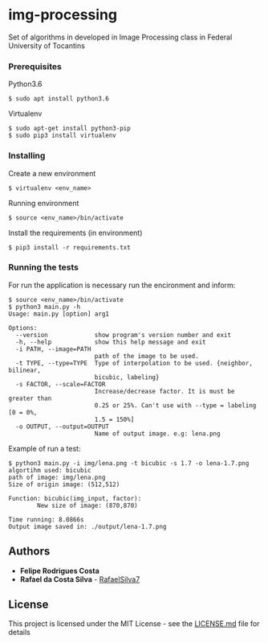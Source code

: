 # img-processing
Set of algorithms in developed in Image Processing class in Federal University of Tocantins

### Prerequisites
Python3.6
```
$ sudo apt install python3.6
```
Virtualenv
```
$ sudo apt-get install python3-pip
$ sudo pip3 install virtualenv 
```

### Installing
Create a new environment 
```
$ virtualenv <env_name>
```
Running environment 
```
$ source <env_name>/bin/activate
```
Install the requirements (in environment)
```
$ pip3 install -r requirements.txt
```

### Running the tests
For run the application is necessary run the encironment and inform:
```
$ source <env_name>/bin/activate
$ python3 main.py -h
Usage: main.py [option] arg1

Options:
  --version             show program's version number and exit
  -h, --help            show this help message and exit
  -i PATH, --image=PATH
                        path of the image to be used.
  -t TYPE, --type=TYPE  Type of interpolation to be used. {neighbor, bilinear,
                        bicubic, labeling}
  -s FACTOR, --scale=FACTOR
                        Increase/decrease factor. It is must be greater than
                        0.25 or 25%. Can't use with --type = labeling [0 = 0%,
                        1.5 = 150%]
  -o OUTPUT, --output=OUTPUT
                        Name of output image. e.g: lena.png
```
Example of run a test:
```
$ python3 main.py -i img/lena.png -t bicubic -s 1.7 -o lena-1.7.png
algortihm used: bicubic
path of image: img/lena.png
Size of origin image: (512,512)

Function: bicubic(img_input, factor):
        New size of image: (870,870)

Time running: 8.0866s
Output image saved in: ./output/lena-1.7.png
```

## Authors
* **Felipe Rodrigues Costa**
* **Rafael da Costa Silva** - [RafaelSilva7](https://github.com/RafaelSilva7)

## License
This project is licensed under the MIT License - see the [LICENSE.md](https://github.com/RafaelSilva7/img-processing/blob/master/LICENSE) file for details
